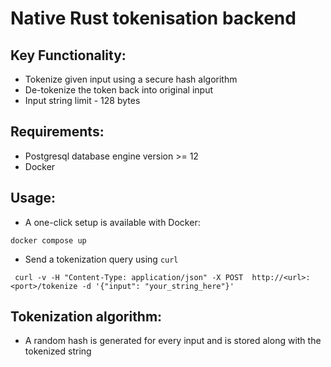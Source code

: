 # Native Rust tokenisation backend

## Key Functionality:
* Tokenize given input using a secure hash algorithm
* De-tokenize the token back into original input
* Input string limit - 128 bytes

## Requirements:
* Postgresql database engine version >= 12
* Docker

## Usage:
* A one-click setup is available with Docker: 
```
docker compose up
```
* Send a tokenization query using `curl`
```
 curl -v -H "Content-Type: application/json" -X POST  http://<url>:<port>/tokenize -d '{"input": "your_string_here"}'   
```

## Tokenization algorithm:
* A random hash is generated for every input and is stored along with the tokenized string